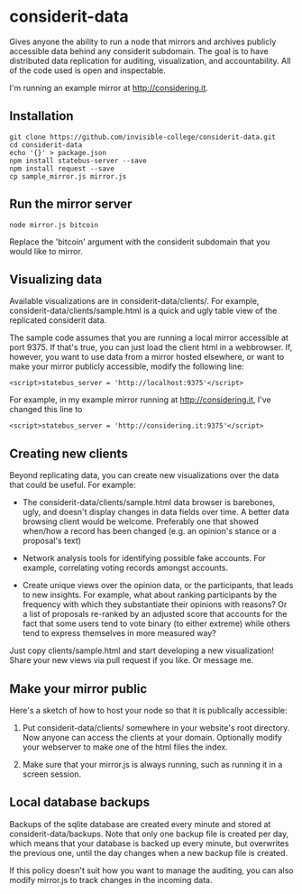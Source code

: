 # considerit-data

Gives anyone the ability to run a node that mirrors and archives publicly accessible data behind any considerit subdomain. The goal is to have distributed data replication for auditing, visualization, and accountability. All of the code used is open and inspectable.

I'm running an example mirror at http://considering.it. 

## Installation

```
git clone https://github.com/invisible-college/considerit-data.git
cd considerit-data
echo '{}' > package.json
npm install statebus-server --save
npm install request --save
cp sample_mirror.js mirror.js
```

## Run the mirror server

```
node mirror.js bitcoin
```

Replace the 'bitcoin' argument with the considerit subdomain that you would like to mirror. 

## Visualizing data

Available visualizations are in considerit-data/clients/. For example, considerit-data/clients/sample.html is a quick and ugly table view of the replicated considerit data. 

The sample code assumes that you are running a local mirror accessible at port 9375. If that's true, you can just load the client html in a webbrowser. If, however, you want to use data from a mirror hosted elsewhere, or want to make your mirror publicly accessible, modify the following line: 

```
<script>statebus_server = 'http://localhost:9375'</script>
```

For example, in my example mirror running at http://considering.it, I've changed this line to 

```
<script>statebus_server = 'http://considering.it:9375'</script>
```

## Creating new clients

Beyond replicating data, you can create new visualizations over the data that could be useful. For example:

* The considerit-data/clients/sample.html data browser is barebones, ugly, and doesn't display changes in data fields over time. A better data browsing client would be welcome. Preferably one that showed when/how a record has been changed (e.g. an opinion's stance or a proposal's text)

* Network analysis tools for identifying possible fake accounts. For example, correlating voting records amongst accounts.

* Create unique views over the opinion data, or the participants, that leads to new insights. For example, what about ranking participants by the frequency with which they substantiate their opinions with reasons? Or a list of proposals re-ranked by an adjusted score that accounts for the fact that some users tend to vote binary (to either extreme) while others tend to express themselves in more measured way?

Just copy clients/sample.html and start developing a new visualization! Share your new views via pull request if you like. Or message me.

## Make your mirror public

Here's a sketch of how to host your node so that it is publically accessible:

1. Put considerit-data/clients/ somewhere in your website's root directory. Now anyone can access the clients at your domain. Optionally modify your webserver to make one of the html files the index. 

1. Make sure that your mirror.js is always running, such as running it in a screen session.

## Local database backups

Backups of the sqlite database are created every minute and stored at considerit-data/backups. Note that only one backup file is created per day, which means that your database is backed up every minute, but overwrites the previous one, until the day changes when a new backup file is created. 

If this policy doesn't suit how you want to manage the auditing, you can also modify mirror.js to track changes in the incoming data. 
